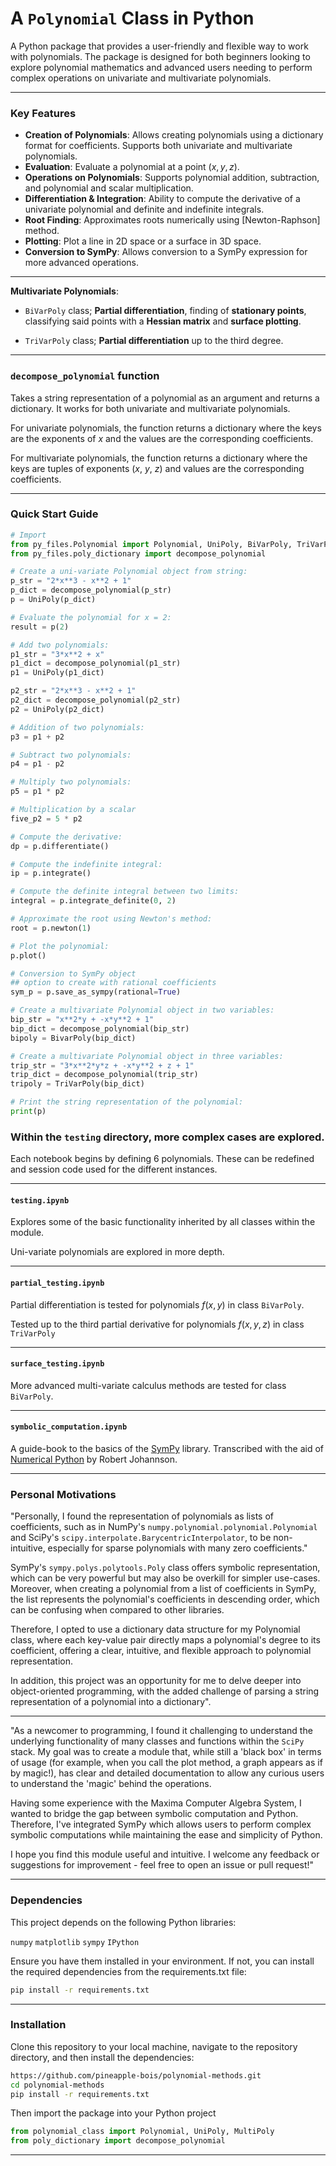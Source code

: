 # A `Polynomial` Class in Python

A Python package that provides a user-friendly and flexible way to work with polynomials. The package is designed for both beginners looking to explore polynomial mathematics and advanced users needing to perform complex operations on univariate and multivariate polynomials. 

----

### Key Features

- **Creation of Polynomials**: Allows creating polynomials using a dictionary format for coefficients. Supports both univariate and multivariate polynomials.
- **Evaluation**: Evaluate a polynomial at a point $(x,y,z)$.
- **Operations on Polynomials**: Supports polynomial addition, subtraction, and polynomial and scalar multiplication.
- **Differentiation & Integration**: Ability to compute the derivative of a univariate polynomial and definite and indefinite integrals.
- **Root Finding**: Approximates roots numerically using [Newton-Raphson] method.
- **Plotting**: Plot a line in 2D space or a surface in 3D space.
- **Conversion to SymPy**: Allows conversion to a SymPy expression for more advanced operations.
----
**Multivariate Polynomials**: 
- `BiVarPoly` class;
**Partial differentiation**, finding of **stationary points**, classifying said points with a **Hessian matrix** and **surface plotting**.

- `TriVarPoly` class;
**Partial differentiation** up to the third degree.

----

### `decompose_polynomial` function

Takes a string representation of a polynomial as an argument and returns a dictionary. It works for both univariate and multivariate polynomials.

For univariate polynomials, the function returns a dictionary where the keys are the exponents of $x$ and the values are the corresponding coefficients.

For multivariate polynomials, the function returns a dictionary where the keys are tuples of exponents ($x$, $y$, $z$) and values are the corresponding coefficients.

----

### Quick Start Guide
```python
# Import
from py_files.Polynomial import Polynomial, UniPoly, BiVarPoly, TriVarPoly
from py_files.poly_dictionary import decompose_polynomial

# Create a uni-variate Polynomial object from string:
p_str = "2*x**3 - x**2 + 1"
p_dict = decompose_polynomial(p_str)
p = UniPoly(p_dict)

# Evaluate the polynomial for x = 2:
result = p(2)

# Add two polynomials:
p1_str = "3*x**2 + x"
p1_dict = decompose_polynomial(p1_str)
p1 = UniPoly(p1_dict)

p2_str = "2*x**3 - x**2 + 1"
p2_dict = decompose_polynomial(p2_str)
p2 = UniPoly(p2_dict)

# Addition of two polynomials:
p3 = p1 + p2

# Subtract two polynomials:
p4 = p1 - p2

# Multiply two polynomials:
p5 = p1 * p2

# Multiplication by a scalar
five_p2 = 5 * p2

# Compute the derivative:
dp = p.differentiate()

# Compute the indefinite integral:
ip = p.integrate()

# Compute the definite integral between two limits:
integral = p.integrate_definite(0, 2)

# Approximate the root using Newton's method:
root = p.newton(1)

# Plot the polynomial:
p.plot()

# Conversion to SymPy object
## option to create with rational coefficients
sym_p = p.save_as_sympy(rational=True)

# Create a multivariate Polynomial object in two variables:
bip_str = "x**2*y + -x*y**2 + 1"
bip_dict = decompose_polynomial(bip_str)
bipoly = BivarPoly(bip_dict)    

# Create a multivariate Polynomial object in three variables:
trip_str = "3*x**2*y*z + -x*y**2 + z + 1"
trip_dict = decompose_polynomial(trip_str)
tripoly = TriVarPoly(bip_dict)    

# Print the string representation of the polynomial:
print(p)
```
### Within the `testing` directory, more complex cases are explored. 

Each notebook begins by defining 6 polynomials. These can be redefined and session code used for the different instances.

----

#### `testing.ipynb`

Explores some of the basic functionality inherited by all classes within the module.

Uni-variate polynomials are explored in more depth.

----

#### `partial_testing.ipynb`

Partial differentiation is tested for polynomials $f(x,y)$ in class `BiVarPoly`.

Tested up to the third partial derivative for polynomials $f(x,y,z)$ in class `TriVarPoly`

----

#### `surface_testing.ipynb`

More advanced multi-variate calculus methods are tested for class `BiVarPoly`.

----

#### `symbolic_computation.ipynb`

A guide-book to the basics of the [SymPy](https://docs.sympy.org/latest/index.html) library. 
Transcribed with the aid of [Numerical Python](https://jrjohansson.github.io/numericalpython.html) by Robert Johannson.

----

### Personal Motivations

"Personally, I found the representation of polynomials as lists of coefficients, such as in NumPy's `numpy.polynomial.polynomial.Polynomial` and SciPy's `scipy.interpolate.BarycentricInterpolator`, to be non-intuitive, especially for sparse polynomials with many zero coefficients."

SymPy's `sympy.polys.polytools.Poly` class offers symbolic representation, which can be very powerful but may also be overkill for simpler use-cases. Moreover, when creating a polynomial from a list of coefficients in SymPy, the list represents the polynomial's coefficients in descending order, which can be confusing when compared to other libraries.

Therefore, I opted to use a dictionary data structure for my Polynomial class, where each key-value pair directly maps a polynomial's degree to its coefficient, offering a clear, intuitive, and flexible approach to polynomial representation.

In addition, this project was an opportunity for me to delve deeper into object-oriented programming, with the added challenge of parsing a string representation of a polynomial into a dictionary".

----

"As a newcomer to programming, I found it challenging to understand the underlying functionality of many classes and functions within the `SciPy` stack. My goal was to create a module that, while still a 'black box' in terms of usage (for example, when you call the plot method, a graph appears as if by magic!), has clear and detailed documentation to allow any curious users to understand the 'magic' behind the operations.

Having some experience with the Maxima Computer Algebra System, I wanted to bridge the gap between symbolic computation and Python. Therefore, I've integrated SymPy which allows users to perform complex symbolic computations while maintaining the ease and simplicity of Python.

I hope you find this module useful and intuitive. I welcome any feedback or suggestions for improvement - feel free to open an issue or pull request!"

----

### Dependencies

This project depends on the following Python libraries:

`numpy`
`matplotlib`
`sympy`
`IPython`

Ensure you have them installed in your environment. If not, you can install the required dependencies from the requirements.txt file:

```bash
pip install -r requirements.txt
```

----

### Installation

Clone this repository to your local machine, navigate to the repository directory, and then install the dependencies:

```bash
https://github.com/pineapple-bois/polynomial-methods.git
cd polynomial-methods
pip install -r requirements.txt
```
Then import the package into your Python project
```python
from polynomial_class import Polynomial, UniPoly, MultiPoly
from poly_dictionary import decompose_polynomial
```

----
